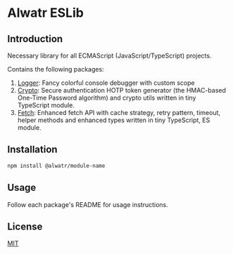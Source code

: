 # Alwatr ESLib

## Introduction

Necessary library for all ECMAScript (JavaScript/TypeScript) projects.

Contains the following packages:

1. [Logger](./packages/logger): Fancy colorful console debugger with custom scope
2. [Crypto](./packages/crypto): Secure authentication HOTP token generator (the HMAC-based One-Time Password algorithm) and crypto utils written in tiny TypeScript module.
3. [Fetch](./packages/fetch): Enhanced fetch API with cache strategy, retry pattern, timeout, helper methods and enhanced types written in tiny TypeScript, ES module.

<!-- @TODO: update this list-->

## Installation

```bash
npm install @alwatr/module-name
```

## Usage

Follow each package's README for usage instructions.

## License

[MIT](./LICENSE)
